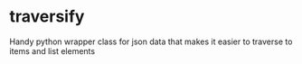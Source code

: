 # traversify
Handy python wrapper class for json data that makes it easier to traverse to items and list elements

